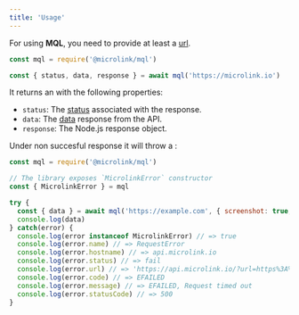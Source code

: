 ```yaml
---
title: 'Usage'
---
```


For using **MQL**, you need to provide at least a [url](/docs/api/parameters/url).

```js
const mql = require('@microlink/mql')

const { status, data, response } = await mql('https://microlink.io')
```

It returns an <Type children='<object>'/> with the following properties:
  
  - `status`: The [status](/docs/api/basics/format#status) associated with the response.
  - `data`: The [data](/docs/api/basics/format#data) response from the API. 
  - `response`: The Node.js response object.

Under non succesful response it will throw a <Type children='MicrolinkError'/>:

```js
const mql = require('@microlink/mql')

// The library exposes `MicrolinkError` constructor
const { MicrolinkError } = mql

try {
  const { data } = await mql('https://example.com', { screenshot: true, waitFor: 1000 })
  console.log(data)
} catch(error) {
  console.log(error instanceof MicrolinkError) // => true
  console.log(error.name) // => RequestError
  console.log(error.hostname) // => api.microlink.io
  console.log(error.status) // => fail
  console.log(error.url) // => 'https://api.microlink.io/?url=https%3A%2F%2Fkikobeats.com&screenshot=true&video=true&waitFor=40000&force=true'
  console.log(error.code) // => EFAILED
  console.log(error.message) // => EFAILED, Request timed out
  console.log(error.statusCode) // => 500
}
```

<Figcaption children="A `MicrolinkError` always has an associated `status`, `message` and `code`." />
